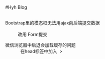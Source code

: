 


#Hyh Blog 

<dl>
  <dt>Bootstrap里的模态框无法用ajax向后端提交数据</dt>
  <dd> 改用 Form提交</dd>
</dl>

<dl>
 <dt>微信浏览器中后退会加载缓存的问题</dt>
 <dd>
   在head标签中加入
  > <meta http-equiv="Cache-Control" content="no-cache, no-store, must-revalidate" />
    <meta http-equiv="Pragma" content="no-cache" />
    <meta http-equiv="Expires" content="0" />
  
 </dd>
</dl>
